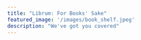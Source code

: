 ```yaml
---
title: "Librum: For Books' Sake"
featured_image: '/images/book_shelf.jpeg'
description: "We've got you covered"
---
```


